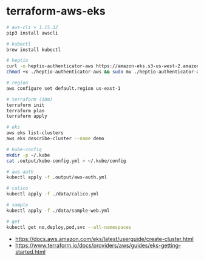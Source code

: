# terraform-aws-eks

```bash
# aws-cli > 1.15.32
pip3 install awscli

# kubectl
brew install kubectl

# heptio
curl -o heptio-authenticator-aws https://amazon-eks.s3-us-west-2.amazonaws.com/1.10.3/2018-06-05/bin/darwin/amd64/heptio-authenticator-aws
chmod +x ./heptio-authenticator-aws && sudo mv ./heptio-authenticator-aws /usr/local/bin/

# region
aws configure set default.region us-east-1

# terraform (10m)
terraform init
terraform plan
terraform apply

# eks
aws eks list-clusters
aws eks describe-cluster --name demo

# kube-config
mkdir -p ~/.kube
cat .output/kube-config.yml > ~/.kube/config

# aws-auth
kubectl apply -f .output/aws-auth.yml

# calico
kubectl apply -f ./data/calico.yml

# sample
kubectl apply -f ./data/sample-web.yml

# get
kubectl get no,deploy,pod,svc --all-namespaces
```
* https://docs.aws.amazon.com/eks/latest/userguide/create-cluster.html
* https://www.terraform.io/docs/providers/aws/guides/eks-getting-started.html
